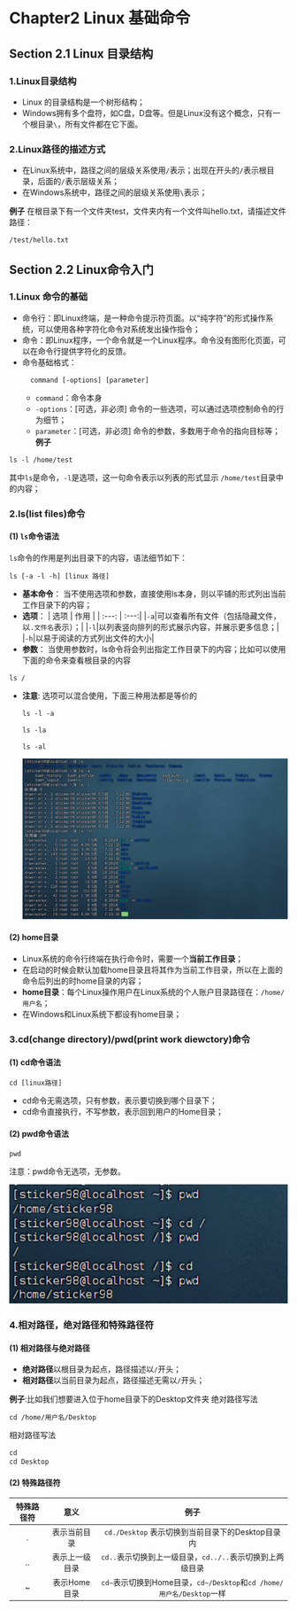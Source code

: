 Chapter2 Linux 基础命令
===============================
## Section 2.1 Linux 目录结构
### 1.Linux目录结构
- Linux 的目录结构是一个树形结构；
- Windows拥有多个盘符，如C盘，D盘等。但是Linux没有这个概念，只有一个根目录`\`，所有文件都在它下面。
### 2.Linux路径的描述方式
- 在Linux系统中，路径之间的层级关系使用`/`表示；出现在开头的`/`表示根目录，后面的`/`表示层级关系；
- 在Windows系统中，路径之间的层级关系使用`\`表示；

**例子** 在根目录下有一个文件夹test，文件夹内有一个文件叫hello.txt，请描述文件路径：
```linux
/test/hello.txt
```

## Section 2.2 Linux命令入门
### 1.Linux 命令的基础
- 命令行：即Linux终端，是一种命令提示符页面。以“纯字符”的形式操作系统，可以使用各种字符化命令对系统发出操作指令；
- 命令：即Linux程序，一个命令就是一个Linux程序。命令没有图形化页面，可以在命令行提供字符化的反馈。
- 命令基础格式：
  ```linux
    command [-options] [parameter]
  ```
  - `command`：命令本身
  - `-options`：[可选，非必须] 命令的一些选项，可以通过选项控制命令的行为细节；
  - `parameter`：[可选，非必须] 命令的参数，多数用于命令的指向目标等；
**例子**
```linux
ls -l /home/test
```
其中`ls`是命令，`-l`是选项，这一句命令表示以列表的形式显示 `/home/test`目录中的内容；

### 2.ls(list files)命令
#### (1) `ls`命令语法
`ls`命令的作用是列出目录下的内容，语法细节如下：
```
ls [-a -l -h] [linux 路径]
```
- **基本命令**： 当不使用选项和参数，直接使用ls本身，则以平铺的形式列出当前工作目录下的内容；
- **选项**：
  | 选项  | 作用 |
  | :---: | :---:|
  |`-a`|可以查看所有文件（包括隐藏文件，以`.文件名`表示）；|
  |`-l`|以列表竖向排列的形式展示内容，并展示更多信息；|
  |`-h`|以易于阅读的方式列出文件的大小|
- **参数**： 当使用参数时，ls命令将会列出指定工作目录下的内容；比如可以使用下面的命令来查看根目录的内容
```
ls /
```
- **注意**: 选项可以混合使用，下面三种用法都是等价的
  ```
  ls -l -a
  ```
  ```
  ls -la
  ```
  ```
  ls -al
  ```
  <img src="/pictures/Linux/LinuxS22P1.png" alt="ls 命令" width="600"/>

#### (2) home目录
- Linux系统的命令行终端在执行命令时，需要一个**当前工作目录**；
- 在启动的时候会默认加载home目录且将其作为当前工作目录，所以在上面的命令后列出的时home目录的内容；
- **home目录**：每个Linux操作用户在Linux系统的个人账户目录路径在：`/home/用户名`；
- 在Windows和Linux系统下都设有home目录；

### 3.cd(change directory)/pwd(print work diewctory)命令
#### (1) cd命令语法
```
cd [linux路径]
```

- cd命令无需选项，只有参数，表示要切换到哪个目录下；
- cd命令直接执行，不写参数，表示回到用户的Home目录；

#### (2) pwd命令语法
```
pwd
```
注意：pwd命令无选项，无参数。

 <img src="/pictures/Linux/LinuxS22P2.png" alt="cd/pwd 命令" width="600"/>

### 4.相对路径，绝对路径和特殊路径符
#### (1) 相对路径与绝对路径
- **绝对路径**以根目录为起点，路径描述以`/`开头；
- **相对路径**以当前目录为起点，路径描述无需以`/`开头；

**例子**:比如我们想要进入位于home目录下的Desktop文件夹
绝对路径写法
```
cd /home/用户名/Desktop
```
相对路径写法
```
cd
cd Desktop
```

#### (2) 特殊路径符
|特殊路径符|意义|例子|
|:---:|:---:|:---:|
|.|表示当前目录|`cd./Desktop` 表示切换到当前目录下的Desktop目录内|
|..|表示上一级目录|`cd..`表示切换到上一级目录，`cd../..`表示切换到上两级目录|
|~|表示Home目录|`cd~`表示切换到Home目录，`cd~/Desktop`和`cd /home/用户名/Desktop`一样|

